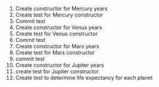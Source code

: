 1. Create constructor for Mercury years
2. Create test for Mercury constructor 
3. Commit test 
4. Create constructor for Venus years
5. Create test for Venus constructor
6. Commit test
7. Create constructor for Mars years
8. Create test for Mars constructor
9. commit test
10. Create constructor for Jupiter years
11. create test for Jupiter constructor
12. Create test to determine life expectancy for each planet